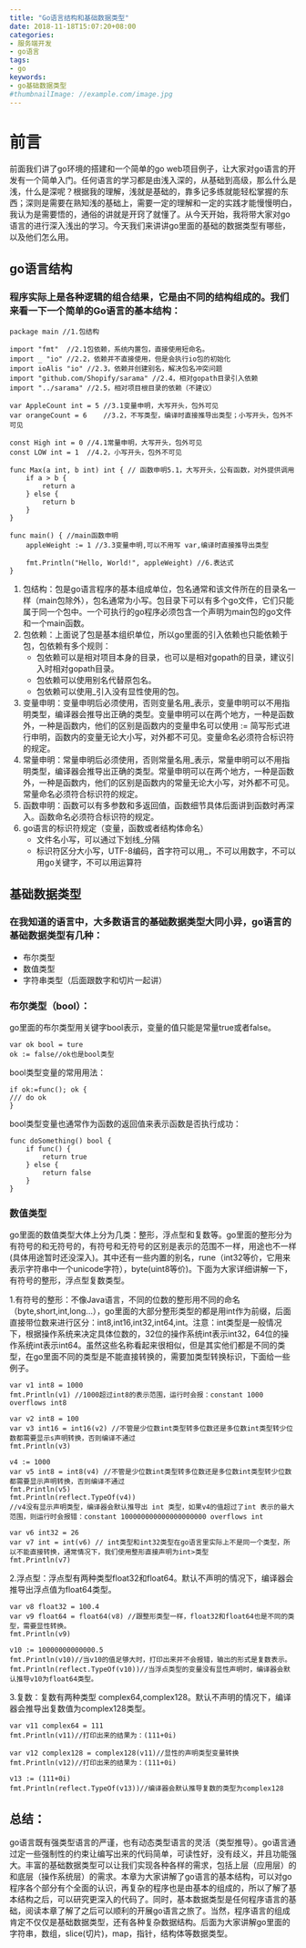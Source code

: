 ```yaml
---
title: "Go语言结构和基础数据类型"
date: 2018-11-18T15:07:20+08:00
categories:
- 服务端开发
- go语言
tags:
- go
keywords:
- go基础数据类型
#thumbnailImage: //example.com/image.jpg
---
```


<!--more-->
# 前言
前面我们讲了go环境的搭建和一个简单的go web项目例子，让大家对go语言的开发有一个简单入门。任何语言的学习都是由浅入深的，从基础到高级，那么什么是浅，什么是深呢？根据我的理解，浅就是基础的，靠多记多练就能轻松掌握的东西；深则是需要在熟知浅的基础上，需要一定的理解和一定的实践才能慢慢明白，我认为是需要悟的，通俗的讲就是开窍了就懂了。从今天开始，我将带大家对go语言的进行深入浅出的学习。今天我们来讲讲go里面的基础的数据类型有哪些，以及他们怎么用。
## go语言结构
### 程序实际上是各种逻辑的组合结果，它是由不同的结构组成的。我们来看一下一个简单的Go语言的基本结构：

	package main //1.包结构
	
	import "fmt"  //2.1包依赖，系统内置包，直接使用短命名。
	import _ "io" //2.2，依赖并不直接使用，但是会执行io包的初始化
	import ioAlis "io" //2.3，依赖并创建别名，解决包名冲突问题
	import "github.com/Shopify/sarama" //2.4，相对gopath目录引入依赖
	import "../sarama" //2.5，相对项目根目录的依赖（不建议）
	
	var AppleCount int = 5 //3.1变量申明，大写开头，包外可见
	var orangeCount = 6    //3.2，不写类型，编译时直接推导出类型；小写开头，包外不可见
	
	const High int = 0 //4.1常量申明，大写开头，包外可见
	const LOW int = 1  //4.2，小写开头，包外不可见
	
	func Max(a int, b int) int { // 函数申明5.1，大写开头，公有函数，对外提供调用
		if a > b {
			return a
		} else {
			return b
		}
	}
	
	func main() { //main函数申明
		appleWeight := 1 //3.3变量申明,可以不用写 var,编译时直接推导出类型
	
		fmt.Println("Hello, World!", appleWeight) //6.表达式
	}

1. 包结构：包是go语言程序的基本组成单位，包名通常和该文件所在的目录名一样（main包除外），包名通常为小写。包目录下可以有多个go文件，它们只能属于同一个包中。一个可执行的go程序必须包含一个声明为main包的go文件和一个main函数。
2. 包依赖：上面说了包是基本组织单位，所以go里面的引入依赖也只能依赖于包，包依赖有多个规则：
	- 包依赖可以是相对项目本身的目录，也可以是相对gopath的目录，建议引入时相对gopath目录。
	- 包依赖可以使用别名代替原包名。
	- 包依赖可以使用_引入没有显性使用的包。
3. 变量申明：变量申明后必须使用，否则变量名用_表示，变量申明可以不用指明类型，编译器会推导出正确的类型。变量申明可以在两个地方，一种是函数外，一种是函数内，他们的区别是函数内的变量申名可以使用 := 简写形式进行申明，函数内的变量无论大小写，对外都不可见。变量命名必须符合标识符的规定。
4. 常量申明：常量申明后必须使用，否则常量名用_表示，常量申明可以不用指明类型，编译器会推导出正确的类型。常量申明可以在两个地方，一种是函数外，一种是函数内，他们的区别是函数内的常量无论大小写，对外都不可见。常量命名必须符合标识符的规定。
5. 函数申明：函数可以有多参数和多返回值，函数细节具体后面讲到函数时再深入。函数命名必须符合标识符的规定。
6. go语言的标识符规定（变量，函数或者结构体命名）
	- 文件名小写，可以通过下划线_分隔
	- 标识符区分大小写，UTF-8编码，首字符可以用_，不可以用数字，不可以用go关键字，不可以用运算符
	
## 基础数据类型
### 在我知道的语言中，大多数语言的基础数据类型大同小异，go语言的基础数据类型有几种：
- 布尔类型
- 数值类型
- 字符串类型（后面跟数字和切片一起讲）

### 布尔类型（bool）：
go里面的布尔类型用关键字bool表示，变量的值只能是常量true或者false。
    
	var ok bool = ture
	ok := false//ok也是bool类型
bool类型变量的常用用法：

	if ok:=func(); ok {
	/// do ok
	}
bool类型变量也通常作为函数的返回值来表示函数是否执行成功：

	func doSomething() bool {
		if func() {
			return true
		} else {
			return false
		}
	}
### 数值类型
go里面的数值类型大体上分为几类：整形，浮点型和复数等。go里面的整形分为有符号的和无符号的，有符号和无符号的区别是表示的范围不一样，用途也不一样(具体用途暂时还没深入)。其中还有一些内置的别名，rune（int32等价，它用来表示字符串中一个unicode字符），byte(uint8等价)。下面为大家详细讲解一下，有符号的整形，浮点型复数类型。

1.有符号的整形：不像Java语言，不同的位数的整形用不同的命名（byte,short,int,long...），go里面的大部分整形类型的都是用int作为前缀，后面直接带位数来进行区分：int8,int16,int32,int64,int。注意：int类型是一般情况下，根据操作系统来决定具体位数的，32位的操作系统int表示int32，64位的操作系统int表示int64。虽然这些名称看起来很相似，但是其实他们都是不同的类型，在go里面不同的类型是不能直接转换的，需要加类型转换标识，下面给一些例子。

    var v1 int8 = 1000
    fmt.Println(v1) //1000超过int8的表示范围，运行时会报：constant 1000 overflows int8
    
    var v2 int8 = 100
    var v3 int16 = int16(v2) //不管是少位数int类型转多位数还是多位数int类型转少位数都需要显示s声明转换，否则编译不通过
    fmt.Println(v3)
    
    v4 := 1000
    var v5 int8 = int8(v4) //不管是少位数int类型转多位数还是多位数int类型转少位数都需要显示声明转换，否则编译不通过
    fmt.Println(v5)
    fmt.Println(reflect.TypeOf(v4)) 
    //v4没有显示声明类型，编译器会默认推导出 int 类型，如果v4的值超过了int 表示的最大范围，则运行时会报错：constant 100000000000000000000 overflows int
    
    var v6 int32 = 26
    var v7 int = int(v6) // int类型和int32类型在go语言里实际上不是同一个类型，所以不能直接转换，通常情况下，我们使用整形直接声明为int>类型
    fmt.Println(v7)
2.浮点型：浮点型有两种类型float32和float64。默认不声明的情况下，编译器会推导出浮点值为float64类型。

	var v8 float32 = 100.4
	var v9 float64 = float64(v8) //跟整形类型一样，float32和float64也是不同的类型，需要显性转换。
	fmt.Println(v9)

	v10 := 10000000000000.5
	fmt.Println(v10)//当v10的值足够大时，打印出来并不会报错，输出的形式是复数表示。
	fmt.Println(reflect.TypeOf(v10))//当浮点类型的变量没有显性声明时，编译器会默认推导v10为float64类型。
3.复数：复数有两种类型 complex64,complex128。默认不声明的情况下，编译器会推导出复数值为complex128类型。
	
	var v11 complex64 = 111
	fmt.Println(v11)//打印出来的结果为：(111+0i)
	
	var v12 complex128 = complex128(v11)//显性的声明类型变量转换
	fmt.Println(v12)//打印出来的结果为：(111+0i)

	v13 := (111+0i)
	fmt.Println(reflect.TypeOf(v13))//编译器会默认推导复数的类型为complex128

## 总结：
go语言既有强类型语言的严谨，也有动态类型语言的灵活（类型推导）。go语言通过定一些强制性的约束让编写出来的代码简单，可读性好，没有歧义，并且功能强大。丰富的基础数据类型可以让我们实现各种各样的需求，包括上层（应用层）的和底层（操作系统层）的需求。本章为大家讲解了go语言的基本结构，可以对go程序各个部分有个全面的认识，再复杂的程序也是由基本的组成的，所以了解了基本结构之后，可以研究更深入的代码了。同时，基本数据类型是任何程序语言的基础，阅读本章了解了之后可以顺利的开展go语言之旅了。当然，程序语言的组成肯定不仅仅是基础数据类型，还有各种复杂数据结构。后面为大家讲解go里面的字符串，数组，slice(切片)，map，指针，结构体等数据类型。
